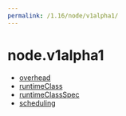```yaml
---
permalink: /1.16/node/v1alpha1/
---
```


# node.v1alpha1



* [overhead](overhead.md)
* [runtimeClass](runtimeClass.md)
* [runtimeClassSpec](runtimeClassSpec.md)
* [scheduling](scheduling.md)